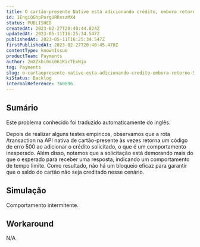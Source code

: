 ```yaml
---
title: O cartão-presente Native está adicionando crédito, embora retorne 500
id: 1EngiQGhpPorgURRsszMX4
status: PUBLISHED
createdAt: 2023-02-27T20:40:44.824Z
updatedAt: 2023-05-11T16:25:34.547Z
publishedAt: 2023-05-11T16:25:34.547Z
firstPublishedAt: 2023-02-27T20:40:45.470Z
contentType: knownIssue
productTeam: Payments
author: 2mXZkbi0oi061KicTExNjo
tag: Payments
slug: o-cartaopresente-native-esta-adicionando-credito-embora-retorne-500
kiStatus: Backlog
internalReference: 760896
---
```


## Sumário

<div class="alert alert-info">
  <p>Este problema conhecido foi traduzido automaticamente do inglês.</p>
</div>


Depois de realizar alguns testes empíricos, observamos que a rota /transaction na API nativa de cartão-presente às vezes retorna um código de erro 500 ao adicionar o crédito solicitado, o que é um comportamento inesperado. Além disso, notamos que a solicitação está demorando mais do que o esperado para receber uma resposta, indicando um comportamento de tempo limite. Como resultado, não há um bloqueio eficaz para garantir que o saldo do cartão não seja creditado nesse cenário.

## Simulação


Comportamento intermitente.



## Workaround


N/A





